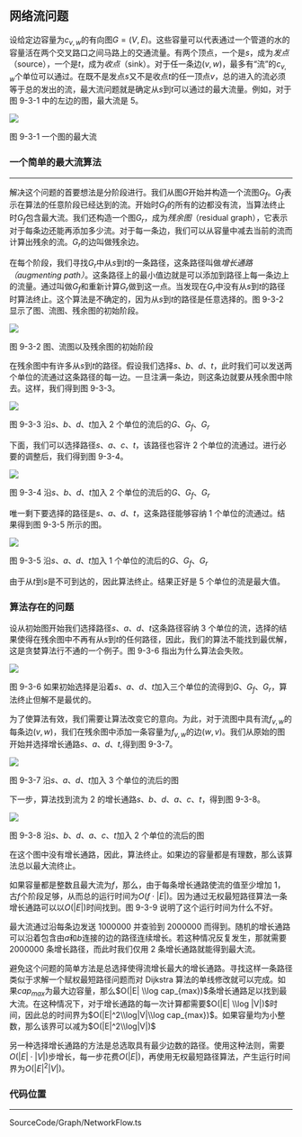 <!-- @format -->

## 网络流问题

设给定边容量为$c_{v,w}$的有向图$G=(V,E)$。这些容量可以代表通过一个管道的水的容量活在两个交叉路口之间马路上的交通流量。有两个顶点，一个是$s$，成为*发点*（source），一个是$t$，成为*收点*（sink）。对于任一条边$(v,w)$，最多有“流”的$c_{v,w}$个单位可以通过。在既不是发点$s$又不是收点$t$的任一顶点$v$，总的进入的流必须等于总的发出的流，最大流问题就是确定从$s$到$t$可以通过的最大流量。例如，对于图 9-3-1 中的左边的图，最大流是 5。

<image src="../../../Assets/Images/ch9/9-3-1.png"/>

图 9-3-1 一个图的最大流

### 一个简单的最大流算法

---

解决这个问题的首要想法是分阶段进行。我们从图$G$开始并构造一个流图$G_f$。$G_f$表示在算法的任意阶段已经达到的流。开始时$G_f$的所有的边都没有流，当算法终止时$G_f$包含最大流。我们还构造一个图$G_r$，成为*残余图*（residual graph），它表示对于每条边还能再添加多少流。对于每一条边，我们可以从容量中减去当前的流而计算出残余的流。$G_r$的边叫做残余边。

在每个阶段，我们寻找$G_r$中从$s$到$t$的一条路径，这条路径叫做*增长通路（augmenting path）*。这条路径上的最小值边就是可以添加到路径上每一条边上的流量。通过叫做$G_f$和重新计算$G_r$做到这一点。当发现在$G_r$中没有从$s$到$t$的路径时算法终止。这个算法是不确定的，因为从$s$到$t$的路径是任意选择的。图 9-3-2 显示了图、流图、残余图的初始阶段。

<image src="../../../Assets/Images/ch9/9-3-2.png"/>

图 9-3-2 图、流图以及残余图的初始阶段

在残余图中有许多从$s$到$t$的路径。假设我们选择$s、b、d、t$，此时我们可以发送两个单位的流通过这条路径的每一边。一旦注满一条边，则这条边就要从残余图中除去。这样，我们得到图 9-3-3。

<image src="../../../Assets/Images/ch9/9-3-3.png"/>

图 9-3-3 沿$s、b、d、t$加入 2 个单位的流后的$G$、$G_f$、$G_r$

下面，我们可以选择路径$s、a、c、t$，该路径也容许 2 个单位的流通过。进行必要的调整后，我们得到图 9-3-4。

<image src="../../../Assets/Images/ch9/9-3-4.png"/>

图 9-3-4 沿$s、b、d、t$加入 2 个单位的流后的$G$、$G_f$、$G_r$

唯一剩下要选择的路径是$s、a、d、t$，这条路径能够容纳 1 个单位的流通过。结果得到图 9-3-5 所示的图。

<image src="../../../Assets/Images/ch9/9-3-5.png"/>

图 9-3-5 沿$s、a、d、t$加入 1 个单位的流后的$G$、$G_f$、$G_r$

由于从$t$到$s$是不可到达的，因此算法终止。结果正好是 5 个单位的流是最大值。

### 算法存在的问题

设从初始图开始我们选择路径$s、a、d、t$这条路径容纳 3 个单位的流，选择的结果使得在残余图中不再有从$s$到$t$的任何路径，因此，我们的算法不能找到最优解，这是贪婪算法行不通的一个例子。图 9-3-6 指出为什么算法会失败。

<image src="../../../Assets/Images/ch9/9-3-6.png"/>

图 9-3-6 如果初始选择是沿着$s、a、d、t$加入三个单位的流得到$G$、$G_f$、$G_r$，算法终止但解不是最优的。

为了使算法有效，我们需要让算法改变它的意向。为此，对于流图中具有流$f_{v,w}$的每条边$(v,w)$，我们在残余图中添加一条容量为$f_{v,w}$的边$(w,v)$。我们从原始的图开始并选择增长通路$s、a、d、t$,得到图 9-3-7。

<image src="../../../Assets/Images/ch9/9-3-7.png"/>

图 9-3-7 沿$s、a、d、t$加入 3 个单位的流后的图

下一步，算法找到流为 2 的增长通路$s、b、d、a、c、t$，得到图 9-3-8。

<image src="../../../Assets/Images/ch9/9-38.png"/>

图 9-3-8 沿$s、b、d、a、c、t$加入 2 个单位的流后的图

在这个图中没有增长通路，因此，算法终止。如果边的容量都是有理数，那么该算法总以最大流终止。

如果容量都是整数且最大流为$f$，那么，由于每条增长通路使流的值至少增加 1，古$f$个阶段足够，从而总的运行时间为$O(f \cdot |E|)$。因为通过无权最短路径算法一条增长通路可以以$O(|E|)$时间找到。图 9-3-9 说明了这个运行时间为什么不好。

最大流通过沿每条边发送 1000000 并查验到 2000000 而得到。随机的增长通路可以沿着包含由$a$和$b$连接的边的路径连续增长。若这种情况反复发生，那就需要 2000000 条增长路径，而此时我们仅用 2 条增长通路就能得到最大流。

避免这个问题的简单方法是总选择使得流增长最大的增长通路。寻找这样一条路径类似于求解一个赋权最短路径问题而对 Dijkstra 算法的单线修改就可以完成。如果$cap_{max}$为最大边容量，那么$O(|E| \\log cap_{max})$条增长通路足以找到最大流。在这种情况下，对于增长通路的每一次计算都需要$O(|E| \\log |V|)$时间，因此总的时间界为$O(|E|^2\\log|V|\\log cap_{max})$。如果容量均为小整数，那么该界可以减为$O(|E|^2\\log|V|)$

另一种选择增长通路的方法是总选取具有最少边数的路径。使用这种法则，需要$O(|E|\cdot|V|)$步增长，每一步花费$O(|E|)$，再使用无权最短路径算法，产生运行时间界为$O(|E|^2|V|)$。

### 代码位置

---

SourceCode/Graph/NetworkFlow.ts
